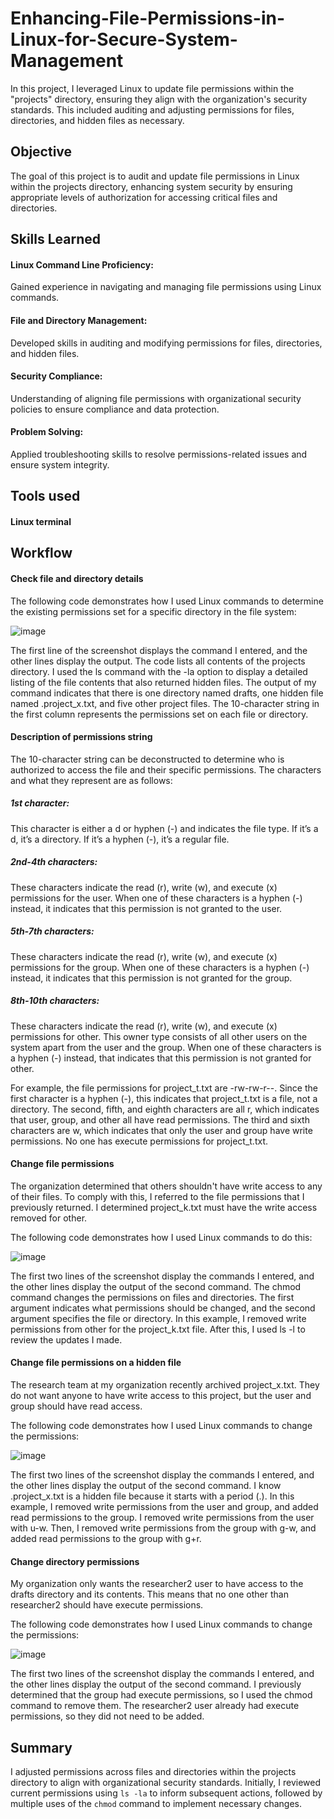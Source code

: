 # Enhancing-File-Permissions-in-Linux-for-Secure-System-Management
In this project, I leveraged Linux to update file permissions within the "projects" directory, ensuring they align with the organization's security standards. This included auditing and adjusting permissions for files, directories, and hidden files as necessary.

## Objective
The goal of this project is to audit and update file permissions in Linux within the projects directory, enhancing system security by ensuring appropriate levels of authorization for accessing critical files and directories.

## Skills Learned
#### Linux Command Line Proficiency:
Gained experience in navigating and managing file permissions using Linux commands.

#### File and Directory Management:
Developed skills in auditing and modifying permissions for files, directories, and hidden files.

#### Security Compliance:
Understanding of aligning file permissions with organizational security policies to ensure compliance and data protection.

#### Problem Solving: 
Applied troubleshooting skills to resolve permissions-related issues and ensure system integrity.

## Tools used
#### Linux terminal

## Workflow
#### Check file and directory details
The following code demonstrates how I used Linux commands to determine the existing permissions set for a specific directory in the file system:

![image](https://github.com/NanaYawAsareTakyi/Enhancing-File-Permissions-in-Linux-for-Secure-System-Management/assets/173400465/72c2c1ef-b404-44dc-8888-43ea51532da3)

The first line of the screenshot displays the command I entered, and the other lines display the output. The code lists all contents of the projects directory. I used the ls command with the -la option to display a detailed listing of the file contents that also returned hidden files. The output of my command indicates that there is one directory named drafts, one hidden file named .project_x.txt, and five other project files. The 10-character string in the first column represents the permissions set on each file or directory.

#### Description of permissions string
The 10-character string can be deconstructed to determine who is authorized to access the file and their specific permissions. The characters and what they represent are as follows:

##### 1st character:
This character is either a d or hyphen (-) and indicates the file type. If it’s a d, it’s a directory. If it’s a hyphen (-), it’s a regular file.

##### 2nd-4th characters:
These characters indicate the read (r), write (w), and execute (x) permissions for the user. When one of these characters is a hyphen (-) instead, it indicates that this permission is not granted to the user.

##### 5th-7th characters: 
These characters indicate the read (r), write (w), and execute (x) permissions for the group. When one of these characters is a hyphen (-) instead, it indicates that this permission is not granted for the group.

##### 8th-10th characters:
These characters indicate the read (r), write (w), and execute (x) permissions for other. This owner type consists of all other users on the system apart from the user and the group. When one of these characters is a hyphen (-) instead, that indicates that this permission is not granted for other.

For example, the file permissions for project_t.txt are -rw-rw-r--. Since the first character is a hyphen (-), this indicates that project_t.txt is a file, not a directory. The second, fifth, and eighth characters are all r, which indicates that user, group, and other all have read permissions. The third and sixth characters are w, which indicates that only the user and group have write permissions. No one has execute permissions for project_t.txt.

#### Change file permissions
The organization determined that others shouldn't have write access to any of their files. To comply with this, I referred to the file permissions that I previously returned. I determined project_k.txt must have the write access removed for other.

The following code demonstrates how I used Linux commands to do this:

![image](https://github.com/NanaYawAsareTakyi/Enhancing-File-Permissions-in-Linux-for-Secure-System-Management/assets/173400465/eb9515c3-fea2-4d39-be50-1d809e1d1e97)

The first two lines of the screenshot display the commands I entered, and the other lines display the output of the second command. The chmod command changes the permissions on files and directories. The first argument indicates what permissions should be changed, and the second argument specifies the file or directory. In this example, I removed write permissions from other for the project_k.txt file. After this, I used ls -l to review the updates I made.

#### Change file permissions on a hidden file
The research team at my organization recently archived project_x.txt. They do not want anyone to have write access to this project, but the user and group should have read access. 

The following code demonstrates how I used Linux commands to change the permissions:

![image](https://github.com/NanaYawAsareTakyi/Enhancing-File-Permissions-in-Linux-for-Secure-System-Management/assets/173400465/a85f60e5-16aa-4530-bb8c-6fc741f79695)

The first two lines of the screenshot display the commands I entered, and the other lines display the output of the second command. I know .project_x.txt is a hidden file because it starts with a period (.). In this example, I removed write permissions from the user and group, and added read permissions to the group. I removed write permissions from the user with u-w. Then, I removed write permissions from the group with g-w, and added read permissions to the group with g+r.

#### Change directory permissions
My organization only wants the researcher2 user to have access to the drafts directory and its contents. This means that no one other than researcher2 should have execute permissions.

The following code demonstrates how I used Linux commands to change the permissions:

![image](https://github.com/NanaYawAsareTakyi/Enhancing-File-Permissions-in-Linux-for-Secure-System-Management/assets/173400465/e70d60b2-0eff-4d5f-a005-12d18a21634a)

The first two lines of the screenshot display the commands I entered, and the other lines display the output of the second command. I previously determined that the group had execute permissions, so I used the chmod command to remove them. The researcher2 user already had execute permissions, so they did not need to be added.

## Summary
I adjusted permissions across files and directories within the projects directory to align with organizational security standards. Initially, I reviewed current permissions using `ls -la` to inform subsequent actions, followed by multiple uses of the `chmod` command to implement necessary changes.
